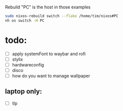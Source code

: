 Rebuild "PC" is the host in those examples
```bash
sudo nixos-rebuild switch --flake /home/tim/nixos#PC
nh os switch -H PC
```

# todo:
- [ ] apply systemFont to waybar and rofi
- [ ] stylix
- [ ] hardwareconfig
- [ ] disco
- [ ] how do you want to manage wallpaper
## laptop only:
- [ ] tlp
